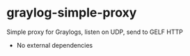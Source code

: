 # graylog-simple-proxy
Simple proxy for Graylogs, listen on UDP, send to GELF HTTP

- No external dependencies
